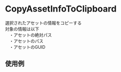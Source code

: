 # CopyAssetInfoToClipboard

選択されたアセットの情報をコピーする  
対象の情報は以下  
　・アセットの絶対パス  
　・アセットのパス  
　・アセットのGUID  

## 使用例
